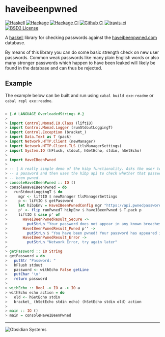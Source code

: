 haveibeenpwned
======================
[![Haskell](https://img.shields.io/badge/language-Haskell-orange.svg)](https://haskell.org) [![Hackage](https://img.shields.io/hackage/v/haveibeenpwned.svg)](https://hackage.haskell.org/package/haveibeenpwned) [![Hackage CI](https://matrix.hackage.haskell.org/api/v2/packages/haveibeenpwned/badge)](https://matrix.hackage.haskell.org/#/package/haveibeenpwned)   [![Github CI](https://github.com/obsidiansystems/haveibeenpwned/workflows/github-action/badge.svg)](https://github.com/obsidiansystems/haveibeenpwned/actions) [![travis-ci](https://api.travis-ci.org/obsidiansystems/haveibeenpwned.svg?branch=develop)](https://travis-ci.org/obsidiansystems/haveibeenpwned) [![BSD3 License](https://img.shields.io/badge/license-BSD3-blue.svg)](https://github.com/obsidiansystems/haveibeenpwned/blob/master/LICENSE)

A [haskell](https://haskell.org) library for checking passwords against the
[haveibeenpwned.com](https://haveibeenpwned.com) database.

By means of this library you can do some basic strength check on new user
passwords. Common weak passwords like many plain English words or also many
stronger passwords which happen to have been leaked will likely be found in the
database and can thus be rejected.

Example
-------

The example below can be built and run using `cabal build exe:readme` or `cabal
repl exe:readme`.

```haskell 

> {-# LANGUAGE OverloadedStrings #-}
>
> import Control.Monad.IO.Class (liftIO)
> import Control.Monad.Logger (runStdoutLoggingT)
> import Control.Exception (bracket_)
> import Data.Text as T (pack)
> import Network.HTTP.Client (newManager)
> import Network.HTTP.Client.TLS (tlsManagerSettings)
> import System.IO (hFlush, stdout, hGetEcho, stdin, hSetEcho)
>
> import HaveIBeenPwned
>
> -- | A really simple demo of the hibp functionality. Asks the user to enter
> -- a password and then uses the hibp api to check whether that password has
> -- been pwned.
> consoleHaveIBeenPwned :: IO ()
> consoleHaveIBeenPwned = do
>   runStdoutLoggingT $ do
>     mgr <- liftIO $ newManager tlsManagerSettings
>     p <- liftIO $ getPassword
>     let hibpEnv = HaveIBeenPwnedConfig mgr "https://api.pwnedpasswords.com/range"
>     p' <- flip runPwnedT hibpEnv $ haveIBeenPwned $ T.pack p
>     liftIO $ case p' of
>       HaveIBeenPwnedResult_Secure ->
>         putStrLn "Your password does not appear in any known breaches.  Practice good password hygene."
>       HaveIBeenPwnedResult_Pwned p'' ->
>         putStrLn $ "You have been pwned! Your password has appeared in breaches " ++ show p'' ++ " times."
>       HaveIBeenPwnedResult_Error ->
>         putStrLn "Network Error, try again later"
>
> getPassword :: IO String
> getPassword = do
>   putStr "Password: "
>   hFlush stdout
>   password <- withEcho False getLine
>   putChar '\n'
>   return password
>
> withEcho :: Bool -> IO a -> IO a
> withEcho echo action = do
>   old <- hGetEcho stdin
>   bracket_ (hSetEcho stdin echo) (hSetEcho stdin old) action
>
> main :: IO ()
> main = consoleHaveIBeenPwned

```

***
![Obsidian Systems](https://obsidian.systems/static/images/ObsidianSystemsLogo.svg)
